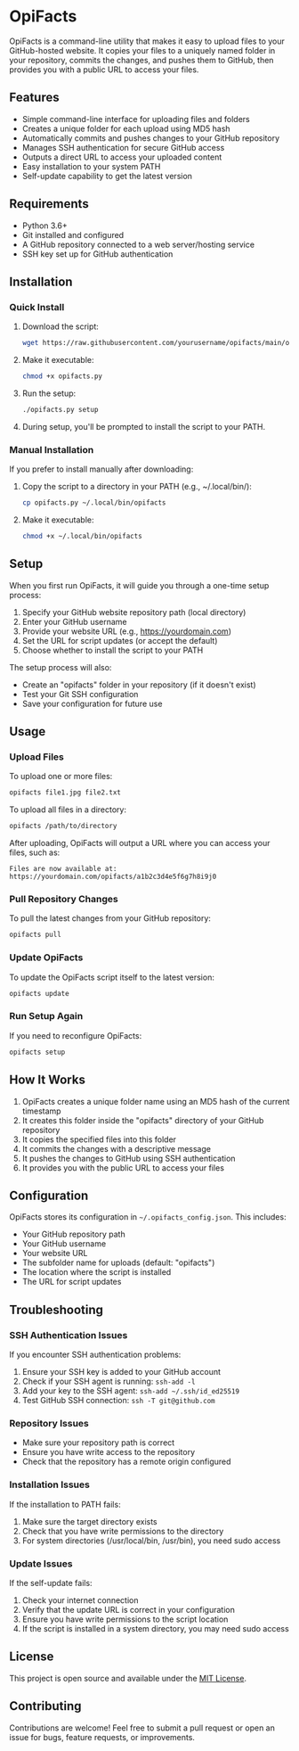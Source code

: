 # OpiFacts

OpiFacts is a command-line utility that makes it easy to upload files to your GitHub-hosted website. It copies your files to a uniquely named folder in your repository, commits the changes, and pushes them to GitHub, then provides you with a public URL to access your files.

## Features

- Simple command-line interface for uploading files and folders
- Creates a unique folder for each upload using MD5 hash
- Automatically commits and pushes changes to your GitHub repository
- Manages SSH authentication for secure GitHub access
- Outputs a direct URL to access your uploaded content
- Easy installation to your system PATH
- Self-update capability to get the latest version

## Requirements

- Python 3.6+
- Git installed and configured
- A GitHub repository connected to a web server/hosting service
- SSH key set up for GitHub authentication

## Installation

### Quick Install

1. Download the script:
   ```bash
   wget https://raw.githubusercontent.com/yourusername/opifacts/main/opifacts.py
   ```

2. Make it executable:
   ```bash
   chmod +x opifacts.py
   ```

3. Run the setup:
   ```bash
   ./opifacts.py setup
   ```
   
4. During setup, you'll be prompted to install the script to your PATH.

### Manual Installation

If you prefer to install manually after downloading:

1. Copy the script to a directory in your PATH (e.g., ~/.local/bin/):
   ```bash
   cp opifacts.py ~/.local/bin/opifacts
   ```

2. Make it executable:
   ```bash
   chmod +x ~/.local/bin/opifacts
   ```

## Setup

When you first run OpiFacts, it will guide you through a one-time setup process:

1. Specify your GitHub website repository path (local directory)
2. Enter your GitHub username
3. Provide your website URL (e.g., https://yourdomain.com)
4. Set the URL for script updates (or accept the default)
5. Choose whether to install the script to your PATH

The setup process will also:
- Create an "opifacts" folder in your repository (if it doesn't exist)
- Test your Git SSH configuration
- Save your configuration for future use

## Usage

### Upload Files

To upload one or more files:

```bash
opifacts file1.jpg file2.txt
```

To upload all files in a directory:

```bash
opifacts /path/to/directory
```

After uploading, OpiFacts will output a URL where you can access your files, such as:
```
Files are now available at:
https://yourdomain.com/opifacts/a1b2c3d4e5f6g7h8i9j0
```

### Pull Repository Changes

To pull the latest changes from your GitHub repository:

```bash
opifacts pull
```

### Update OpiFacts

To update the OpiFacts script itself to the latest version:

```bash
opifacts update
```

### Run Setup Again

If you need to reconfigure OpiFacts:

```bash
opifacts setup
```

## How It Works

1. OpiFacts creates a unique folder name using an MD5 hash of the current timestamp
2. It creates this folder inside the "opifacts" directory of your GitHub repository
3. It copies the specified files into this folder
4. It commits the changes with a descriptive message
5. It pushes the changes to GitHub using SSH authentication
6. It provides you with the public URL to access your files

## Configuration

OpiFacts stores its configuration in `~/.opifacts_config.json`. This includes:

- Your GitHub repository path
- Your GitHub username
- Your website URL
- The subfolder name for uploads (default: "opifacts")
- The location where the script is installed
- The URL for script updates

## Troubleshooting

### SSH Authentication Issues

If you encounter SSH authentication problems:

1. Ensure your SSH key is added to your GitHub account
2. Check if your SSH agent is running: `ssh-add -l`
3. Add your key to the SSH agent: `ssh-add ~/.ssh/id_ed25519`
4. Test GitHub SSH connection: `ssh -T git@github.com`

### Repository Issues

- Make sure your repository path is correct
- Ensure you have write access to the repository
- Check that the repository has a remote origin configured

### Installation Issues

If the installation to PATH fails:

1. Make sure the target directory exists
2. Check that you have write permissions to the directory
3. For system directories (/usr/local/bin, /usr/bin), you need sudo access

### Update Issues

If the self-update fails:

1. Check your internet connection
2. Verify that the update URL is correct in your configuration
3. Ensure you have write permissions to the script location
4. If the script is installed in a system directory, you may need sudo access

## License

This project is open source and available under the [MIT License](LICENSE).

## Contributing

Contributions are welcome! Feel free to submit a pull request or open an issue for bugs, feature requests, or improvements.
